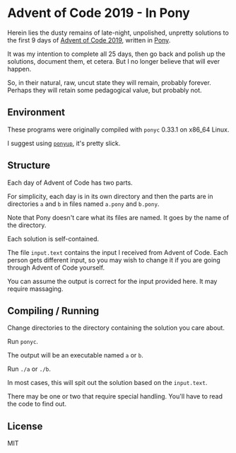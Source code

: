 # Advent of Code 2019 - In Pony

Herein lies the dusty remains of late-night, unpolished, unpretty solutions
to the first 9 days of [Advent of Code 2019](https://adventofcode.com/2019),
written in [Pony](https://www.ponylang.io/).

It was my intention to complete all 25 days, then go back and polish up the solutions,
document them, et cetera. But I no longer believe that will ever happen.

So, in their natural, raw, uncut state they will remain, probably forever.
Perhaps they will retain some pedagogical value, but probably not.

## Environment

These programs were originally compiled with `ponyc` 0.33.1 on x86_64 Linux.

I suggest using [`ponyup`](https://github.com/ponylang/ponyup), it's pretty slick.

## Structure

Each day of Advent of Code has two parts.

For simplicity, each day is in its own directory and then the parts are in
directories `a` and `b` in files named `a.pony` and `b.pony`.

Note that Pony doesn't care what its files are named. It goes by the name of the directory.

Each solution is self-contained.

The file `input.text` contains the input I received from Advent of Code.
Each person gets different input, so you may wish to change it if you are
going through Advent of Code yourself.

You can assume the output is correct for the input provided here.
It may require massaging.

## Compiling / Running

Change directories to the directory containing the solution you care about.

Run `ponyc`.

The output will be an executable named `a` or `b`.

Run `./a` or `./b`.

In most cases, this will spit out the solution based on the `input.text`.

There may be one or two that require special handling.
You'll have to read the code to find out.

## License

MIT
